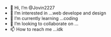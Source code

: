 - 👋 Hi, I’m @Jovin2227
- 👀 I’m interested in ...web develope and design
- 🌱 I’m currently learning ...coding 
- 💞️ I’m looking to collaborate on ...
- 📫 How to reach me ...idk

<!---
Jovin2227/Jovin2227 is a ✨ special ✨ repository because its `README.md` (this file) appears on your GitHub profile.
You can click the Preview link to take a look at your changes.
--->
